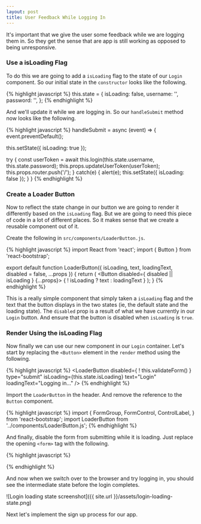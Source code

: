 ```yaml
---
layout: post
title: User Feedback While Logging In
---
```


It's important that we give the user some feedback while we are logging them in. So they get the sense that are app is still working as opposed to being unresponsive.

### Use a isLoading Flag

To do this we are going to add a `isLoading` flag to the state of our `Login` component. So our initial state in the `constructor` looks like the following.

{% highlight javascript %}
this.state = {
  isLoading: false,
  username: '',
  password: '',
};
{% endhighlight %}

And we'll update it while we are logging in. So our `handleSubmit` method now looks like the following.

{% highlight javascript %}
handleSubmit = async (event) => {
  event.preventDefault();

  this.setState({ isLoading: true });

  try {
    const userToken = await this.login(this.state.username, this.state.password);
    this.props.updateUserToken(userToken);
    this.props.router.push('/');
  }
  catch(e) {
    alert(e);
    this.setState({ isLoading: false });
  }
}
{% endhighlight %}

### Create a Loader Button

Now to reflect the state change in our button we are going to render it differently based on the `isLoading` flag. But we are going to need this piece of code in a lot of different places. So it makes sense that we create a reusable component out of it.

Create the following in `src/components/LoaderButton.js`.

{% highlight javascript %}
import React from 'react';
import { Button } from 'react-bootstrap';

export default function LoaderButton({ isLoading, text, loadingText, disabled = false, ...props }) {
  return (
    <Button disabled={ disabled || isLoading } {...props}>
      { ! isLoading ? text : loadingText }
    </Button>
  );
}
{% endhighlight %}

This is a really simple component that simply taken a `isLoading` flag and the text that the button displays in the two states (ie, the default state and the loading state). The `disabled` prop is a result of what we have currently in our `Login` button. And ensure that the button is disabled when `isLoading` is `true`.

### Render Using the isLoading Flag

Now finally we can use our new component in our `Login` container. Let's start by replacing the `<Button>` element in the `render` method using the following.

{% highlight javascript %}
<LoaderButton
  disabled={ ! this.validateForm() }
  type="submit"
  isLoading={this.state.isLoading}
  text="Login"
  loadingText="Logging in…" />
{% endhighlight %}

Import the `LoaderButton` in the header. And remove the reference to the `Button` component.

{% highlight javascript %}
import {
  FormGroup,
  FormControl,
  ControlLabel,
} from 'react-bootstrap';
import LoaderButton from '../components/LoaderButton.js';
{% endhighlight %}

And finally, disable the form from submitting while it is loading. Just replace the opening `<form>` tag with the following.

{% highlight javascript %}
<form onSubmit={ ! this.state.isLoading ? this.handleSubmit : null }>
{% endhighlight %}

And now when we switch over to the browser and try logging in, you should see the intermediate state before the login completes.

![Login loading state screenshot]({{ site.url }}/assets/login-loading-state.png)

Next let's implement the sign up process for our app.
